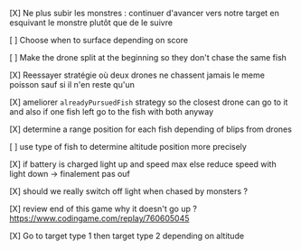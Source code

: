 [X] Ne plus subir les monstres : continuer d'avancer vers notre target en esquivant le monstre plutôt que de le suivre

[ ] Choose when to surface depending on score

[ ] Make the drone split at the beginning so they don't chase the same fish

[X] Reessayer stratégie où deux drones ne chassent jamais le meme poisson sauf si il n'en reste qu'un

[X] ameliorer `alreadyPursuedFish` strategy so the closest drone can go to it and also if one fish left go to the fish with both anyway

[X] determine a range position for each fish depending of blips from drones

[ ] use type of fish to determine altitude position more precisely

[X] if battery is charged light up and speed max else reduce speed with light down -> finalement pas ouf

[X] should we really switch off light when chased by monsters ?

[X] review end of this game why it doesn't go up ? https://www.codingame.com/replay/760605045

[X] Go to target type 1 then target type 2 depending on altitude